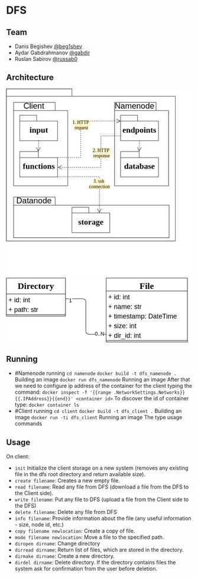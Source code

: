 # DFS

## Team
* Danis Begishev [@beg1shev](https://github.com/beg1shev)
* Aydar Gabdrahmanov [@gabdir](https://github.com/gabdir/)
* Ruslan Sabirov [@russab0](https://github.com/russab0/)

## Architecture
![Architecture](arch-all.png)
![Database](arch-database.png)


## Running
* #Namenode running
  `cd namenode`
  `docker build -t dfs_namenode .` Building an image
  `docker run dfs_namenode`  Running an image
  After that we need to configure ip address of the container for the client typing the command:
  `docker inspect -f '{{range .NetworkSettings.Networks}}{{.IPAddress}}{{end}}' <container id>`
  To discover the id of container type:
  `docker container ls`
 * #Client running
   `cd client`
   `docker build -t dfs_client .`  Building an image
   `docker run -ti dfs_client`  Running an image
  The type usage commands
   
## Usage
On client:
* `init` Initialize the client storage on a new system (removes any existing file in the dfs root directory and return available size).
* `create filename`:​ Creates a new empty file.
* `read filename`: Read any file from DFS (download a file from the DFS to the Client side).
* `write​ filename`: Put any file to DFS (upload a file from the Client side to the DFS)
* `delete filename`: Delete any file from DFS
* `info filename`: Provide information about the file (any useful information - size, node id, etc.)
* `copy filename newlocation`: Create a copy of file.
* `mode filename newlocation`: Move a file to the specified path.
* `diropen dirname`: Change directory
* `dirread dirname`: Return list of files, which are stored in the directory.
* `dirmake dirname`: Create a new directory.
* `dirdel dirname`: Delete directory. If the directory contains files the system ask for confirmation from the user before deletion.
